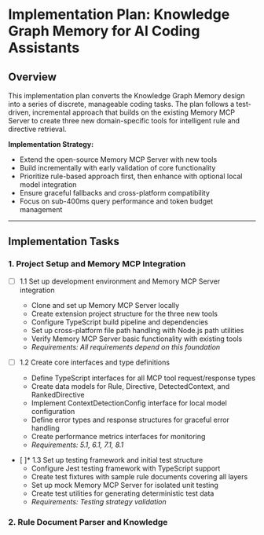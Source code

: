 # Implementation Plan: Knowledge Graph Memory for AI Coding Assistants

## Overview

This implementation plan converts the Knowledge Graph Memory design into a series of discrete, manageable coding tasks. The plan follows a test-driven, incremental approach that builds on the existing Memory MCP Server to create three new domain-specific tools for intelligent rule and directive retrieval.

**Implementation Strategy:**
- Extend the open-source Memory MCP Server with new tools
- Build incrementally with early validation of core functionality  
- Prioritize rule-based approach first, then enhance with optional local model integration
- Ensure graceful fallbacks and cross-platform compatibility
- Focus on sub-400ms query performance and token budget management

---

## Implementation Tasks

### 1. Project Setup and Memory MCP Integration

- [ ] 1.1 Set up development environment and Memory MCP Server integration
  - Clone and set up Memory MCP Server locally
  - Create extension project structure for the three new tools
  - Configure TypeScript build pipeline and dependencies
  - Set up cross-platform file path handling with Node.js path utilities
  - Verify Memory MCP Server basic functionality with existing tools
  - _Requirements: All requirements depend on this foundation_

- [ ] 1.2 Create core interfaces and type definitions
  - Define TypeScript interfaces for all MCP tool request/response types
  - Create data models for Rule, Directive, DetectedContext, and RankedDirective
  - Implement ContextDetectionConfig interface for local model configuration
  - Define error types and response structures for graceful error handling
  - Create performance metrics interfaces for monitoring
  - _Requirements: 5.1, 6.1, 7.1, 8.1_

- [ ]* 1.3 Set up testing framework and initial test structure
  - Configure Jest testing framework with TypeScript support
  - Create test fixtures with sample rule documents covering all layers
  - Set up mock Memory MCP Server for isolated unit testing
  - Create test utilities for generating deterministic test data
  - _Requirements: Testing strategy validation_

### 2. Rule Document Parser and Knowledge